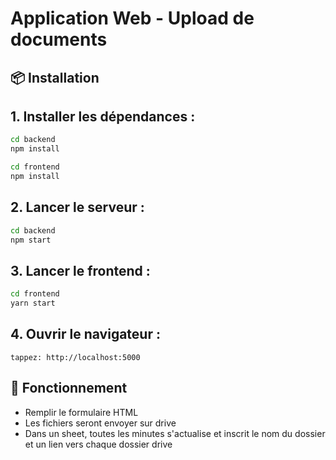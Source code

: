 
# Application Web - Upload de documents

## 📦 Installation

 ## 1. Installer les dépendances :
```bash
cd backend
npm install

cd frontend
npm install
```

## 2. Lancer le serveur :
```bash
cd backend
npm start
```

## 3. Lancer le frontend : 
```bash
cd frontend
yarn start
```

## 4. Ouvrir le navigateur :
```
tappez: http://localhost:5000
```

## 📁 Fonctionnement

- Remplir le formulaire HTML
- Les fichiers seront envoyer sur drive
- Dans un sheet, toutes les minutes s'actualise et inscrit le nom du dossier et un lien vers chaque dossier drive

